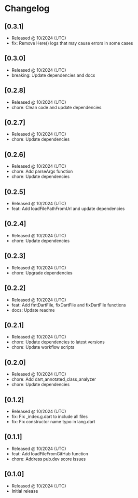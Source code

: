 # Changelog

## [0.3.1]

- Released @ 10/2024 (UTC)
- fix: Remove Here() logs that may cause errors in some cases

## [0.3.0]

- Released @ 10/2024 (UTC)
- breaking: Update dependencies and docs

## [0.2.8]

- Released @ 10/2024 (UTC)
- chore: Clean code and update dependencies

## [0.2.7]

- Released @ 10/2024 (UTC)
- chore: Update dependencies

## [0.2.6]

- Released @ 10/2024 (UTC)
- chore: Add parseArgs function
- chore: Update dependencies

## [0.2.5]

- Released @ 10/2024 (UTC)
- feat: Add loadFilePathFromUrl and update dependencies

## [0.2.4]

- Released @ 10/2024 (UTC)
- chore: Update dependencies

## [0.2.3]

- Released @ 10/2024 (UTC)
- chore: Upgrade dependencies

## [0.2.2]

- Released @ 10/2024 (UTC)
- feat: Add fmtDartFile, fixDartFile and fixDartFile functions
- docs: Update readme

## [0.2.1]

- Released @ 10/2024 (UTC)
- chore: Update dependencies to latest versions
- chore: Update workflow scripts

## [0.2.0]

- Released @ 10/2024 (UTC)
- chore: Add dart_annotated_class_analyzer
- chore: Update dependencies

## [0.1.2]

- Released @ 10/2024 (UTC)
- fix: Fix \_index.g.dart to include all files
- fix: Fix constructor name typo in lang.dart

## [0.1.1]

- Released @ 10/2024 (UTC)
- feat: Add loadFileFromGitHub function
- chore: Address pub.dev score issues

## [0.1.0]

- Released @ 10/2024 (UTC)
- Initial release
